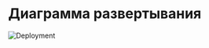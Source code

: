 # Диаграмма развертывания

![Deployment](https://user-images.githubusercontent.com/48159601/68818832-5ee33b80-0697-11ea-8008-e377b2cf2c1a.png)
